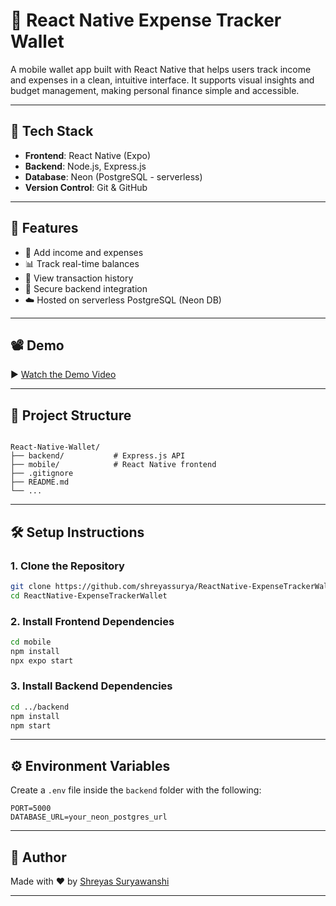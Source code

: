 # 📱 React Native Expense Tracker Wallet

A mobile wallet app built with React Native that helps users track income and expenses in a clean, intuitive interface. It supports visual insights and budget management, making personal finance simple and accessible.

---

## 🔧 Tech Stack

- **Frontend**: React Native (Expo)
- **Backend**: Node.js, Express.js
- **Database**: Neon (PostgreSQL - serverless)
- **Version Control**: Git & GitHub

---

## 🚀 Features

- 💸 Add income and expenses
- 📊 Track real-time balances
- 🧾 View transaction history
- 🔐 Secure backend integration
- ☁️ Hosted on serverless PostgreSQL (Neon DB)

---

## 📽️ Demo

▶️ [Watch the Demo Video](https://drive.google.com/drive/folders/1MnAfjN6fXBtdFPXEzdU9uX0d8wDO1cK_?usp=drive_link)

---

## 📂 Project Structure

```

React-Native-Wallet/
├── backend/           # Express.js API
├── mobile/            # React Native frontend
├── .gitignore
├── README.md
└── ...

````

---

## 🛠️ Setup Instructions

### 1. Clone the Repository

```bash
git clone https://github.com/shreyassurya/ReactNative-ExpenseTrackerWallet.git
cd ReactNative-ExpenseTrackerWallet
````

### 2. Install Frontend Dependencies

```bash
cd mobile
npm install
npx expo start
```

### 3. Install Backend Dependencies

```bash
cd ../backend
npm install
npm start
```

---

## ⚙️ Environment Variables

Create a `.env` file inside the `backend` folder with the following:

```
PORT=5000
DATABASE_URL=your_neon_postgres_url
```

---

## 🙌 Author

Made with ❤️ by [Shreyas Suryawanshi](https://github.com/shreyassurya)

---
